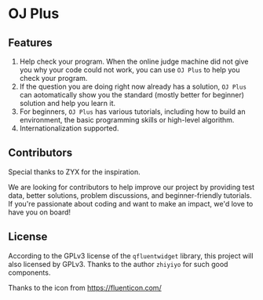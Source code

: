 # OJ Plus

## Features

1. Help check your program. When the online judge machine did not give you why your code could not work, you can use `OJ Plus` to help you check your program.
2. If the question you are doing right now already has a solution, `OJ Plus` can aotomatically show you the standard (mostly better for beginner) solution and help you learn it.
3. For beginners, `OJ Plus` has various tutorials, including how to build an environment, the basic programming skills or high-level algorithm.
4. Internationalization supported.

## Contributors

Special thanks to ZYX for the inspiration.

We are looking for contributors to help improve our project by providing test data, better solutions, problem discussions, and beginner-friendly tutorials. If you're passionate about coding and want to make an impact, we'd love to have you on board!

## License

According to the GPLv3 license of the `qfluentwidget` library, this project will also licensed by GPLv3. Thanks to the author `zhiyiyo` for such good components.

Thanks to the icon from <https://fluenticon.com/>
